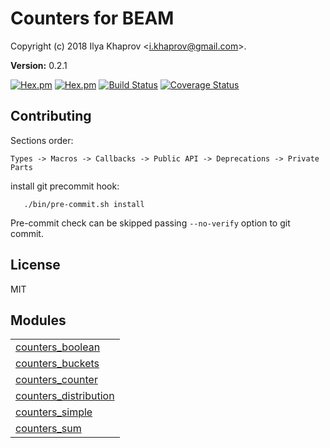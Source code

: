 

# Counters for BEAM #

Copyright (c) 2018 Ilya Khaprov <<i.khaprov@gmail.com>>.

__Version:__ 0.2.1

[![Hex.pm](https://img.shields.io/hexpm/v/counters.svg?maxAge=2592000?style=plastic)](https://hex.pm/packages/counters)
[![Hex.pm](https://img.shields.io/hexpm/dt/counters.svg?maxAge=2592000)](https://hex.pm/packages/counters)
[![Build Status](https://travis-ci.org/deadtrickster/counters.erl.svg?branch=version-3)](https://travis-ci.org/deadtrickster/counters.erl)
[![Coverage Status](https://coveralls.io/repos/github/deadtrickster/counters.erl/badge.svg?branch=master)](https://coveralls.io/github/deadtrickster/counters.erl?branch=master)

## Contributing

Sections order:

`Types -> Macros -> Callbacks -> Public API -> Deprecations -> Private Parts`

install git precommit hook:

```
   ./bin/pre-commit.sh install
```

Pre-commit check can be skipped passing `--no-verify` option to git commit.

## License

MIT


## Modules ##


<table width="100%" border="0" summary="list of modules">
<tr><td><a href="https://github.com/deadtrickster/counters.erl/blob/master/doc/counters_boolean.md" class="module">counters_boolean</a></td></tr>
<tr><td><a href="https://github.com/deadtrickster/counters.erl/blob/master/doc/counters_buckets.md" class="module">counters_buckets</a></td></tr>
<tr><td><a href="https://github.com/deadtrickster/counters.erl/blob/master/doc/counters_counter.md" class="module">counters_counter</a></td></tr>
<tr><td><a href="https://github.com/deadtrickster/counters.erl/blob/master/doc/counters_distribution.md" class="module">counters_distribution</a></td></tr>
<tr><td><a href="https://github.com/deadtrickster/counters.erl/blob/master/doc/counters_simple.md" class="module">counters_simple</a></td></tr>
<tr><td><a href="https://github.com/deadtrickster/counters.erl/blob/master/doc/counters_sum.md" class="module">counters_sum</a></td></tr></table>

